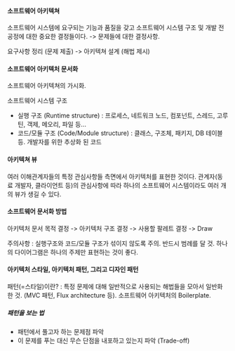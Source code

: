 #### 소프트웨어 아키텍쳐

소프트웨어 시스템에 요구되는 기능과 품질을 갖고  소프트웨어 시스템 구조 및 개발 전 공정에 대한 중요한 결정들이다. -> 문제들에 대한 결정사항. 

요구사항 정리 (문제 제출) -> 아키텍쳐 설계 (해법 제시) 



#### 소프트웨어 아키텍처 문서화

소프트웨어 아키텍쳐의 가시화.

소프트웨어 시스템 구조 

- 실행 구조 (Runtime structure) : 프로세스, 네트워크 노드, 컴포넌트, 스레드, 고루틴, 객제, 메오리, 파일 등...
- 코드/모듈 구조 (Code/Module structure) : 클래스, 구조체, 패키지, DB 테이블 등. 개발자를 위한 추상화 된 코드



#### 아키텍쳐 뷰

여러 이해관계자들의 특정 관심사항들 측면에서 아키텍처를 표현한 것이다. 관계자(동료 개발자, 클라이언트 등)의 관심사항에 따라 하나의 소프트웨어 시스템이라도 여러 개의 뷰가 생길 수 있다.



#### 소프트웨어 문서화 방법

아키텍처 문서 목적 결정 -> 아키텍처 구조 결정 -> 사용할 팔레트 결정 -> Draw

주의사항 : 실행구조와 코드/모듈 구조가 섞이지 않도록 주의. 반드시 범례를 달 것. 하나의 다이어그램은 하나의 주제만 표현하는 것이 좋다.



#### 아키텍처 스타일, 아키텍처 패턴, 그리고 디자인 패턴

패턴(=스타일)이란? : 특정 문제에 대해 일반적으로 사용되는 해법들을 모아서 일반화한 것.  (MVC 패턴, Flux architecture 등). 소프트웨어 아키텍처의 Boilerplate.

##### 패턴을 보는 법

- 패턴에서 풀고자 하는 문제점 파악
- 이 문제를 푸는 대신 무슨 단점을 내포하고 있는지 파악 (Trade-off)



